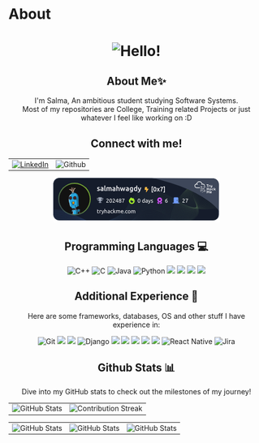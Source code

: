 # About
<div align="center">
    <h1>
        <img src="https://readme-typing-svg.herokuapp.com?font=Silkscreen&size=40&duration=3500&color=2AA889&center=true&vCenter=true&width=435&lines=Hello!" alt="Hello!"/>
    </h1>
</div>
<div align="center">
    <h2>About Me✨</h2>
    <p>I'm Salma, An ambitious student studying Software Systems. <br>
    Most of my repositories are College, Training related Projects or just whatever I feel like working on  :D</p>
</div>
<div align="center">
    <h2 align="center" class="section-heading">Connect with me!</h2>
    <table align="center" width="100%" height="100%" >
        <tr>
       <td>  <a href="https://linkedin.com/in/salma-wagdy-b127b81a9">
       <img src="https://img.shields.io/badge/LinkedIn-0077B5?style=for-the-badge&logo=linkedin&logoColor=white" alt="LinkedIn"/></td></a>
       <a href="https://github.com/salma-h-wagdy">
        <td> <img src ="https://img.shields.io/badge/GitHub-100000?style=for-the-badge&logo=github&logoColor=white" alt="Github"/></td>
           <!-- <img src= "https://img.shields.io/badge/Codeforces-445f9d?style=for-the-badge&logo=Codeforces&logoColor=white"/> -->
           </a>
       </tr>
           </table>
    
[![salma-h-wagdy's tryhackme stats](https://raw.githubusercontent.com/salma-h-wagdy/salma-h-wagdy/master/assets/thm_propic.png)][tryhackme]

</div>



     
    

<h2 align="center" class="section-heading">Programming Languages 💻</h2>
<div align="center">
<!-- <p>Here are the languages I wield to turn complex problems into solutions:</p> -->
  <img src = "https://img.shields.io/badge/C%2B%2B-00599C?style=for-the-badge&logo=c%2B%2B&logoColor=white" alt ="C++"/>
    <img src="https://img.shields.io/badge/c-%2300599C.svg?style=for-the-badge&logo=c&logoColor=white" alt ="C"/>
  <img src="https://img.shields.io/badge/Java-ED8B00?style=for-the-badge&logo=openjdk&logoColor=white" alt="Java" />
  <img src="https://img.shields.io/badge/Python-3776AB?style=for-the-badge&logo=python&logoColor=white" alt="Python"/>
  <img src="https://img.shields.io/badge/PHP-777BB4?style=for-the-badge&logo=php&logoColor=white" />
    <img src="https://img.shields.io/badge/javascript-%23323330.svg?style=for-the-badge&logo=javascript&logoColor=%23F7DF1E"/>
  <img src="https://img.shields.io/badge/HTML-239120?style=for-the-badge&logo=html5&logoColor=white"/>
  <img src="https://img.shields.io/badge/CSS-239120?&style=for-the-badge&logo=css3&logoColor=white"/>
 <!-- <img src="https://img.shields.io/badge/Verilog-4B8BBE?style=for-the-badge&logoColor=white" alt="Verilog"/>
    <img src="https://img.shields.io/badge/VHDL-FF6600?style=for-the-badge&logoColor=white" alt="VHDL"/> -->
    <!-- <img src="https://img.shields.io/badge/SQL-4479A1?style=for-the-badge&logo=database&logoColor=white" alt="SQL"/> -->
    <!-- <img src="https://img.shields.io/badge/typescript-%23007ACC.svg?style=for-the-badge&logo=typescript&logoColor=white"/> -->
    <!-- <img src="https://img.shields.io/badge/rust-%23000000.svg?style=for-the-badge&logo=rust&logoColor=white/> -->


</div>

<h2 align="center" class="section-heading">Additional Experience 🔧</h2>
<div align="center">

<p>Here are some frameworks, databases, OS and other stuff I have experience in:</p>

  <img src="https://img.shields.io/badge/Git-F05032?style=for-the-badge&logo=git&logoColor=white" alt="Git"/> 
  <img src = "https://img.shields.io/badge/MySQL-00000F?style=for-the-badge&logo=mysql&logoColor=white"/>
  <img src="https://img.shields.io/badge/Microsoft%20SQL%20Server-CC2927?style=for-the-badge&logo=microsoft%20sql%20server&logoColor=white"/>
  <img src="https://img.shields.io/badge/Django-092E20?style=for-the-badge&logo=django&logoColor=green" alt="Django"/>
 <img src="https://img.shields.io/badge/-selenium-%43B02A?style=for-the-badge&logo=selenium&logoColor=white"/>
 <img src ="https://img.shields.io/badge/latex-%23008080.svg?style=for-the-badge&logo=latex&logoColor=white"/>
 <img src="https://img.shields.io/badge/Ubuntu-E95420?style=for-the-badge&logo=ubuntu&logoColor=white"/>
 <img src ="https://img.shields.io/badge/Kali-268BEE?style=for-the-badge&logo=kalilinux&logoColor=white"/>
 <img src="https://img.shields.io/badge/react-%2320232a.svg?style=for-the-badge&logo=react&logoColor=%2361DAFB"/>
 <img src="https://img.shields.io/badge/react_native-%2320232a.svg?style=for-the-badge&logo=react&logoColor=%2361DAFB" alt="React Native"/>
 <img src="https://img.shields.io/badge/jira-%230A0FFF.svg?style=for-the-badge&logo=jira&logoColor=white" alt = "Jira"/>
 <!-- <img src ="(https://img.shields.io/badge/Qt-%23217346.svg?style=for-the-badge&logo=Qt&logoColor=white"/>
 <!-- <img src ="https://img.shields.io/badge/Arduino-00979D?style=for-the-badge&logo=Arduino&logoColor=white"/> -->
<!-- <img src="https://img.shields.io/badge/jupyter-%23FA0F00.svg?style=for-the-badge&logo=jupyter&logoColor=white"/>-->
  </div>
 <!-- <div align="center">
   <h2>GitHub Commits</h2> 
 </div> -->
<!-- ![snake animation](https://github.com/salma-h-wagdy/salma-h-wagdy/blob/output/github-contribution-grid-snake2.svg)-->
  <div align="center">
<h2 align="center" class="section-heading"> Github Stats 📊</h2>
<p>Dive into my GitHub stats to check out the milestones of my journey!</p>
 <table align="center" width="100%" height="100%" >
     <!--<tr><img src="https://komarev.com/ghpvc/?username=salma-h-wagdy&theme=gotham" alt=""/></tr>-->
    <tr>
       <td><img style="border: none;" src="https://github-profile-summary-cards.vercel.app/api/cards/profile-details?username=salma-h-wagdy&theme=gotham" alt="GitHub Stats"/></td>    
       <td><img style="border: none;" src="https://github-readme-streak-stats.herokuapp.com/?user=salma-h-wagdy&theme=gotham&hide_border=true" alt="Contribution Streak"/></td>
    </tr>
 </table>

 <table align="center" width="100%" height="100%" >
    <tr>
        <td><img style="border: none;" src="https://github-profile-summary-cards.vercel.app/api/cards/stats?username=salma-h-wagdy&theme=gotham" alt="GitHub Stats"/></td>
    <!-- <td><img style="border: none;" src="https://github-profile-summary-cards.vercel.app/api/cards/productive-time?username=salma-h-wagdy&theme=github_dark&utcOffset=10" alt="GitHub Stats"/></td> -->
<!--         <td><img style="border: none;" src="https://github-readme-stats.vercel.app/api/top-langs/?username=salma-h-wagdy&layout=donut&theme=gotham&hide_border=true" alt="GitHub Stats"/></td> -->
        <td><img style="border: none;" src="https://github-profile-summary-cards.vercel.app/api/cards/most-commit-language?username=salma-h-wagdy&theme=gotham&text_color=white" alt="GitHub Stats"/></td>
        <td><img style="border: none;" src="https://github-profile-summary-cards.vercel.app/api/cards/repos-per-language?username=salma-h-wagdy&theme=gotham&text_color=white" alt="GitHub Stats"/></td>
    </tr>
 </table>
</div>

[tryhackme]: https://tryhackme.com/p/salmahwagdy
